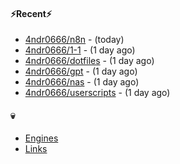 #### ⚡Recent⚡

- [4ndr0666/n8n](https://github.com/4ndr0666/n8n) - (today)
- [4ndr0666/1-1](https://github.com/4ndr0666/1-1) - (1 day ago)
- [4ndr0666/dotfiles](https://github.com/4ndr0666/dotfiles) - (1 day ago)
- [4ndr0666/gpt](https://github.com/4ndr0666/gpt) - (1 day ago)
- [4ndr0666/nas](https://github.com/4ndr0666/nas) - (1 day ago)
- [4ndr0666/userscripts](https://github.com/4ndr0666/userscripts) - (1 day ago)

#### 💀
- [Engines](https://github.com/hoothin/SearchJumper/discussions/73)
- [Links](https://github.com/4ndr0666/Links/blob/main/README.md)

